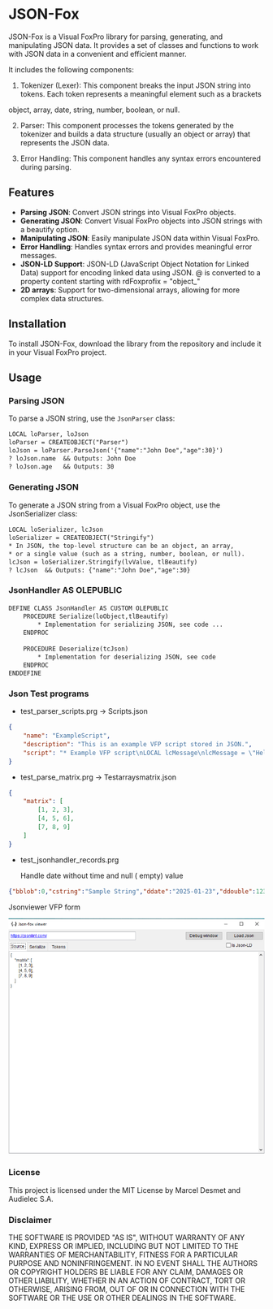 # JSON-Fox

JSON-Fox is a Visual FoxPro library for parsing, generating, and manipulating JSON data. It provides a set of classes and functions to work with JSON data in a convenient and efficient manner.

It includes the following components:

1. Tokenizer (Lexer): This component breaks the input JSON string into tokens. 
Each token represents a meaningful element such as a brackets 

object, array, date, string, number, boolean, or null.

2. Parser: This component processes the tokens generated by the tokenizer and builds a data structure (usually an object or array) that represents the JSON data.

3. Error Handling: This component handles any syntax errors encountered during parsing.

## Features

- **Parsing JSON**: Convert JSON strings into Visual FoxPro objects.
- **Generating JSON**: Convert Visual FoxPro objects into JSON strings with a beautify option.
- **Manipulating JSON**: Easily manipulate JSON data within Visual FoxPro.
- **Error Handling**: Handles syntax errors and provides meaningful error messages.
- **JSON-LD Support**: JSON-LD (JavaScript Object Notation for Linked Data) support for encoding linked data using JSON.
@ is converted to a property content starting with rdFoxprofix = "object_"
- **2D arrays**: Support for two-dimensional arrays, allowing for more complex data structures.

## Installation

To install JSON-Fox, download the library from the repository and include it in your Visual FoxPro project.

## Usage

### Parsing JSON

To parse a JSON string, use the `JsonParser` class:

```foxpro
LOCAL loParser, loJson
loParser = CREATEOBJECT("Parser")
loJson = loParser.ParseJson('{"name":"John Doe","age":30}')
? loJson.name  && Outputs: John Doe
? loJson.age   && Outputs: 30
```

### Generating JSON

To generate a JSON string from a Visual FoxPro object, use the JsonSerializer class:

```foxpro
LOCAL loSerializer, lcJson
loSerializer = CREATEOBJECT("Stringify")
* In JSON, the top-level structure can be an object, an array,
* or a single value (such as a string, number, boolean, or null).
lcJson = loSerializer.Stringify(lvValue, tlBeautify)
? lcJson  && Outputs: {"name":"John Doe","age":30}
```

### JsonHandler AS OLEPUBLIC 

```foxpro
DEFINE CLASS JsonHandler AS CUSTOM OLEPUBLIC
    PROCEDURE Serialize(loObject,tlBeautify)
        * Implementation for serializing JSON, see code ...
    ENDPROC

    PROCEDURE Deserialize(tcJson)
        * Implementation for deserializing JSON, see code
    ENDPROC
ENDDEFINE
```
### Json Test programs
* test_parser_scripts.prg   -> Scripts.json
```json
{
    "name": "ExampleScript",
    "description": "This is an example VFP script stored in JSON.",
    "script": "* Example VFP script\nLOCAL lcMessage\nlcMessage = \"Hello, World!\"\n? lcMessage"
}
```
* test_parse_matrix.prg     -> Testarraysmatrix.json
```json
{
    "matrix": [
        [1, 2, 3],
        [4, 5, 6],
        [7, 8, 9]
    ]
}
```
* test_jsonhandler_records.prg 

    Handle date without time and null ( empty) value  

```json
{"bblob":0,"cstring":"Sample String","ddate":"2025-01-23","ddouble":123.45,"ffloat":123,"iinteger":123,"lboolean":true,"mmemo":"Sample Memo","nnumber":123.45,"tdatetime":"2025-01-23T11:39:00Z","vvarchar":"Sample Varchar"}
```

Jsonviewer VFP form 

![alt text](image.png)

### License

This project is licensed under the MIT License by Marcel Desmet and Audielec S.A.

### Disclaimer

THE SOFTWARE IS PROVIDED "AS IS", WITHOUT WARRANTY OF ANY KIND, EXPRESS OR IMPLIED, INCLUDING BUT NOT LIMITED TO THE WARRANTIES OF MERCHANTABILITY, FITNESS FOR A PARTICULAR PURPOSE AND NONINFRINGEMENT. IN NO EVENT SHALL THE AUTHORS OR COPYRIGHT HOLDERS BE LIABLE FOR ANY CLAIM, DAMAGES OR OTHER LIABILITY, WHETHER IN AN ACTION OF CONTRACT, TORT OR OTHERWISE, ARISING FROM, OUT OF OR IN CONNECTION WITH THE SOFTWARE OR THE USE OR OTHER DEALINGS IN THE SOFTWARE.

